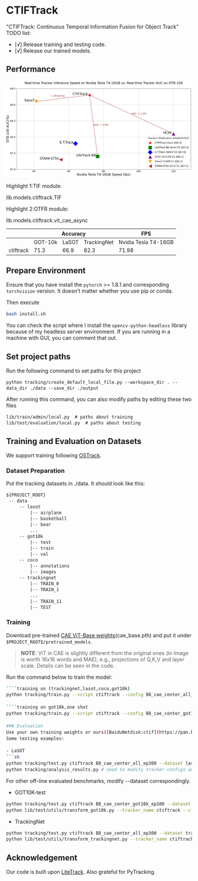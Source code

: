 # CTIFTrack
"CTIFTrack: Continuous Temporal  Information Fusion for Object Track"
TODO list:
- [√] Release training and testing code.
- [√] Release our trained models.
## Performance
![](aucVSfps.png)

Highlight 1:TIF module:

lib.models.ctiftrack.TIF

Highlight 2:OTFR module:

lib.models.ctiftrack.vit_cae_async

<table class="tg">
<thead>
  <tr>
    <th class="tg-0pky"></th>
    <th class="tg-c3ow" colspan="3">Accuracy</th>
    <th class="tg-c3ow" colspan="5">FPS</th>
  </tr>
</thead>
<tbody>
  <tr>
    <td class="tg-0pky"></td>
    <td class="tg-c3ow">GOT-10k</td>
    <td class="tg-c3ow">LaSOT</td>
    <td class="tg-c3ow">TrackingNet</td>
    <td class="tg-c3ow"> Nvidia Tesla T4-16GB</td>
    
  </tr>
  <tr>
    <td class="tg-0pky">ctiftrack</td>
    <td class="tg-c3ow">71.3</td>
    <td class="tg-c3ow">66.9</td>
    <td class="tg-c3ow">82.3</td>
    <td class="tg-c3ow">71.98</td>

  </tr>
  
</tbody>
</table>

## Prepare Environment

Ensure that you have install the `pytorch` >= 1.8.1 and corresponding `torchvision` version.  It doesn't matter whether you use pip or conda.

Then execute
```sh
bash install.sh
```
You can check the script where I install the `opencv-python-headless` library because of my headless server environment.  If you are running in a machine with GUI, you can comment that out.

## Set project paths
Run the following command to set paths for this project
```
python tracking/create_default_local_file.py --workspace_dir . --data_dir ./data --save_dir ./output
```
After running this command, you can also modify paths by editing these two files
```
lib/train/admin/local.py  # paths about training
lib/test/evaluation/local.py  # paths about testing
```

## Training and Evaluation on Datasets
We support training following [OSTrack](https://github.com/botaoye/OSTrack).
### Dataset Preparation
Put the tracking datasets in ./data. It should look like this:
```
${PROJECT_ROOT}
 -- data
     -- lasot
         |-- airplane
         |-- basketball
         |-- bear
         ...
     -- got10k
         |-- test
         |-- train
         |-- val
     -- coco
         |-- annotations
         |-- images
     -- trackingnet
         |-- TRAIN_0
         |-- TRAIN_1
         ...
         |-- TRAIN_11
         |-- TEST
``` 
### Training
Download pre-trained [CAE ViT-Base weights](https://github.com/lxtGH/CAE)(cae_base.pth) and put it under  `$PROJECT_ROOT$/pretrained_models`.   
> **NOTE**: ViT in CAE is slightly different from the original ones (in Image is worth 16x16 words and MAE), e.g., projections of Q,K,V and layer scale.  Details can be seen in the code.

Run the command below to train the model:
```sh
````training on (trackingnet,lasot,coco,got10k)
python tracking/train.py --script ctiftrack --config B8_cae_center_all_ep300 --save_dir ./output --mode single  --use_wandb 0

````training on got10k,one shot
python tracking/train.py --script ctiftrack --config B8_cae_center_got10k_ep100 --save_dir ./output --mode single  --use_wandb 0

### Evaluation
Use your own training weights or ours([BaiduNetdisk:ctif](https://pan.baidu.com/s/1lN18GouRqafsI8YaLHx4fg?pwd=ctif) or [Google Drive](https://drive.google.com/drive/folders/1PaqcoZP6gi9i9WnAR4EcgtP7UpiggD-D?usp=drive_link) in `$PROJECT_ROOT$/output`.  
Some testing examples:

- LaSOT
```sh
python tracking/test.py ctiftrack B8_cae_center_all_ep300 --dataset lasot --threads 8 --num_gpus 1 --ep 299 300
python tracking/analysis_results.py # need to modify tracker configs and names
```
For other off-line evaluated benchmarks, modify --dataset correspondingly.

- GOT10K-test 
```sh
python tracking/test.py ctiftrack B8_cae_center_got10k_ep100 --dataset got10k_test --threads 8 --num_gpus 1 --ep 99 100
python lib/test/utils/transform_got10k.py --tracker_name ctiftrack --cfg_name B8_cae_center_got10k_ep100_100 # the last number is epoch
```
- TrackingNet 
```sh
python tracking/test.py ctiftrack B8_cae_center_all_ep300 --dataset trackingnet --threads 8 --num_gpus 1 --ep 299 300
python lib/test/utils/transform_trackingnet.py --tracker_name ctiftrack --cfg_name B8_cae_center_all_ep300_300 # the last number is epoch
```
## Acknowledgement
Our code is built upon [LiteTrack](https://github.com/TsingWei/LiteTrack). Also grateful for PyTracking.
